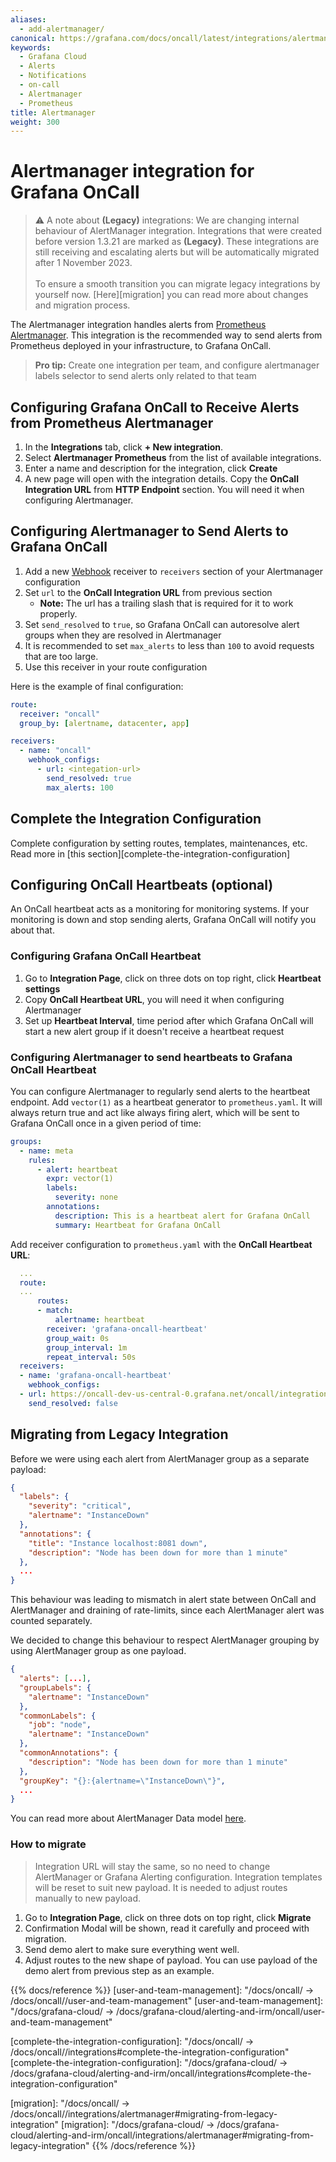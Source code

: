 ```yaml
---
aliases:
  - add-alertmanager/
canonical: https://grafana.com/docs/oncall/latest/integrations/alertmanager/
keywords:
  - Grafana Cloud
  - Alerts
  - Notifications
  - on-call
  - Alertmanager
  - Prometheus
title: Alertmanager
weight: 300
---
```


# Alertmanager integration for Grafana OnCall

> ⚠️ A note about **(Legacy)** integrations:
> We are changing internal behaviour of AlertManager integration.
> Integrations that were created before version 1.3.21 are marked as **(Legacy)**.
> These integrations are still receiving and escalating alerts but will be automatically migrated after 1 November 2023.
> <br/><br/>
> To ensure a smooth transition you can migrate legacy integrations by yourself now.
> [Here][migration] you can read more about changes and migration process.

The Alertmanager integration handles alerts from [Prometheus Alertmanager](https://prometheus.io/docs/alerting/latest/alertmanager/).
This integration is the recommended way to send alerts from Prometheus deployed in your infrastructure, to Grafana OnCall.

> **Pro tip:** Create one integration per team, and configure alertmanager labels selector to send alerts only related to that team

## Configuring Grafana OnCall to Receive Alerts from Prometheus Alertmanager

1. In the **Integrations** tab, click **+ New integration**.
2. Select **Alertmanager Prometheus** from the list of available integrations.
3. Enter a name and description for the integration, click **Create**
4. A new page will open with the integration details. Copy the **OnCall Integration URL** from **HTTP Endpoint** section.
   You will need it when configuring Alertmanager.

## Configuring Alertmanager to Send Alerts to Grafana OnCall

1. Add a new [Webhook](https://prometheus.io/docs/alerting/latest/configuration/#webhook_config) receiver to `receivers`
   section of your Alertmanager configuration
2. Set `url` to the **OnCall Integration URL** from previous section
   - **Note:** The url has a trailing slash that is required for it to work properly.
3. Set `send_resolved` to `true`, so Grafana OnCall can autoresolve alert groups when they are resolved in Alertmanager
4. It is recommended to set `max_alerts` to less than `100` to avoid requests that are too large.
5. Use this receiver in your route configuration

Here is the example of final configuration:

```yaml
route:
  receiver: "oncall"
  group_by: [alertname, datacenter, app]

receivers:
  - name: "oncall"
    webhook_configs:
      - url: <integation-url>
        send_resolved: true
        max_alerts: 100
```

## Complete the Integration Configuration

Complete configuration by setting routes, templates, maintenances, etc. Read more in
[this section][complete-the-integration-configuration]

## Configuring OnCall Heartbeats (optional)

An OnCall heartbeat acts as a monitoring for monitoring systems. If your monitoring is down and stop sending alerts,
Grafana OnCall will notify you about that.

### Configuring Grafana OnCall Heartbeat

1. Go to **Integration Page**, click on three dots on top right, click **Heartbeat settings**
2. Copy **OnCall Heartbeat URL**, you will need it when configuring Alertmanager
3. Set up **Heartbeat Interval**, time period after which Grafana OnCall will start a new alert group if it
   doesn't receive a heartbeat request

### Configuring Alertmanager to send heartbeats to Grafana OnCall Heartbeat

You can configure Alertmanager to regularly send alerts to the heartbeat endpoint. Add `vector(1)` as a heartbeat
generator to `prometheus.yaml`. It will always return true and act like always firing alert, which will be sent to
Grafana OnCall once in a given period of time:

```yaml
groups:
  - name: meta
    rules:
      - alert: heartbeat
        expr: vector(1)
        labels:
          severity: none
        annotations:
          description: This is a heartbeat alert for Grafana OnCall
          summary: Heartbeat for Grafana OnCall
```

Add receiver configuration to `prometheus.yaml` with the **OnCall Heartbeat URL**:

```yaml
  ...
  route:
  ...
      routes:
      - match:
          alertname: heartbeat
        receiver: 'grafana-oncall-heartbeat'
        group_wait: 0s
        group_interval: 1m
        repeat_interval: 50s
  receivers:
  - name: 'grafana-oncall-heartbeat'
    webhook_configs:
  - url: https://oncall-dev-us-central-0.grafana.net/oncall/integrations/v1/alertmanager/1234567890/heartbeat/
    send_resolved: false
```

## Migrating from Legacy Integration

Before we were using each alert from AlertManager group as a separate payload:

```json
{
  "labels": {
    "severity": "critical",
    "alertname": "InstanceDown"
  },
  "annotations": {
    "title": "Instance localhost:8081 down",
    "description": "Node has been down for more than 1 minute"
  },
  ...
}
```

This behaviour was leading to mismatch in alert state between OnCall and AlertManager and draining of rate-limits,
since each AlertManager alert was counted separately.

We decided to change this behaviour to respect AlertManager grouping by using AlertManager group as one payload.

```json
{
  "alerts": [...],
  "groupLabels": {
    "alertname": "InstanceDown"
  },
  "commonLabels": {
    "job": "node", 
    "alertname": "InstanceDown"
  },
  "commonAnnotations": {
    "description": "Node has been down for more than 1 minute"
  },
  "groupKey": "{}:{alertname=\"InstanceDown\"}",
  ...
}
```

You can read more about AlertManager Data model [here](https://prometheus.io/docs/alerting/latest/notifications/#data).

### How to migrate

> Integration URL will stay the same, so no need to change AlertManager or Grafana Alerting configuration.
> Integration templates will be reset to suit new payload.
> It is needed to adjust routes manually to new payload.

1. Go to **Integration Page**, click on three dots on top right, click **Migrate**
2. Confirmation Modal will be shown, read it carefully and proceed with migration.
3. Send demo alert to make sure everything went well.
4. Adjust routes to the new shape of payload. You can use payload of the demo alert from previous step as an example.

{{% docs/reference %}}
[user-and-team-management]: "/docs/oncall/ -> /docs/oncall/<ONCALL VERSION>/user-and-team-management"
[user-and-team-management]: "/docs/grafana-cloud/ -> /docs/grafana-cloud/alerting-and-irm/oncall/user-and-team-management"

[complete-the-integration-configuration]: "/docs/oncall/ -> /docs/oncall/<ONCALL VERSION>/integrations#complete-the-integration-configuration"
[complete-the-integration-configuration]: "/docs/grafana-cloud/ -> /docs/grafana-cloud/alerting-and-irm/oncall/integrations#complete-the-integration-configuration"

[migration]: "/docs/oncall/ -> /docs/oncall/<ONCALL VERSION>/integrations/alertmanager#migrating-from-legacy-integration"
[migration]: "/docs/grafana-cloud/ -> /docs/grafana-cloud/alerting-and-irm/oncall/integrations/alertmanager#migrating-from-legacy-integration"
{{% /docs/reference %}}
